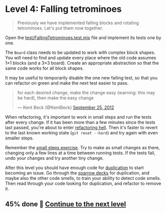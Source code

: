# Level 4: Falling tetrominoes

> Previously we have implemented falling blocks and rotating tetrominoes. Let's put them now together.

Open the [test/FallingTetrominoes.test.mjs](../test/FallingTetrominoes.test.mjs) file and implement its tests one by
one.

The `Board` class needs to be updated to work with complex block shapes. You will need to find and update every place
where the old code assumes 1×1 blocks (and a 3×3 board). Create an appropriate abstraction so that the same code works
for all block shapes.

It may be useful to temporarily disable the one new failing test, so that you can refactor on green and make the next
test easier to pass.

<blockquote class="twitter-tweet"><p lang="en" dir="ltr">for each desired change, make the change easy (warning: this may be hard), then make the easy change</p>&mdash; Kent Beck (@KentBeck) <a href="https://twitter.com/KentBeck/status/250733358307500032?ref_src=twsrc%5Etfw">September 25, 2012</a></blockquote>

When refactoring, it's important to work in small steps and run the tests after every change. If it has been more than a
few minutes since the tests last passed, you're about to enter [refactoring hell](https://wiki.c2.com/?RefactoringHell).
Then it's faster to revert to the last known working state (`git reset --hard`) and try again with even smaller steps.

Remember the [small steps exercise](https://github.com/luontola/tdd-mooc-small-steps). Try to make as small changes as
there, changing only a few lines at a time between running tests. If the tests fail, undo your changes and try another
tiny change.

After this level you should have enough code for [duplication](https://tdd.mooc.fi/2-design#duplication) to start
becoming an issue. Go through
the [sparrow decks](https://llewellynfalco.blogspot.com/p/sparrow-decks.html) for duplication, and maybe also the other
code smells, to train your ability to detect code smells. Then read through your code looking for duplication, and
refactor to remove it.

## 45% done 🚀 [Continue to the next level](level-5.md)
